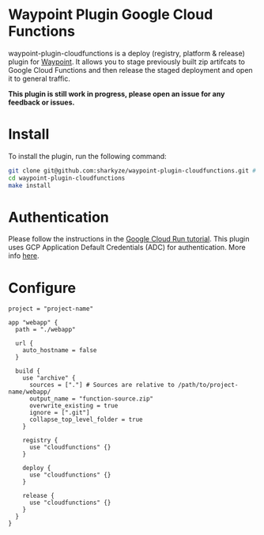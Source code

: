 # Waypoint Plugin Google Cloud Functions

waypoint-plugin-cloudfunctions is a deploy (registry, platform & release) plugin for [Waypoint](https://github.com/hashicorp/waypoint).
It allows you to stage previously built zip artifcats to Google Cloud Functions and then release the staged deployment and open it to general traffic.

**This plugin is still work in progress, please open an issue for any feedback or issues.**

# Install
To install the plugin, run the following command:

````bash
git clone git@github.com:sharkyze/waypoint-plugin-cloudfunctions.git # or gh repo clone sharkyze/waypoint-plugin-cloudfunctions
cd waypoint-plugin-cloudfunctions
make install
````

# Authentication
Please follow the instructions in the [Google Cloud Run tutorial](https://learn.hashicorp.com/tutorials/waypoint/google-cloud-run?in=waypoint/deploy-google-cloud#authenticate-to-google-cloud).
This plugin uses GCP Application Default Credentials (ADC) for authentication. More info [here](https://cloud.google.com/docs/authentication/production).

# Configure
```hcl
project = "project-name"

app "webapp" {
  path = "./webapp"
  
  url {
    auto_hostname = false
  }

  build {
    use "archive" {
      sources = ["."] # Sources are relative to /path/to/project-name/webapp/
      output_name = "function-source.zip"
      overwrite_existing = true
      ignore = [".git"]
      collapse_top_level_folder = true
    }

    registry {
      use "cloudfunctions" {}
    }

    deploy {
      use "cloudfunctions" {}
    }
    
    release {
      use "cloudfunctions" {}
    }
  }
}
```
